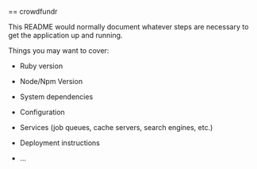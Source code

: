 == crowdfundr

This README would normally document whatever steps are necessary to get the
application up and running.

Things you may want to cover:

* Ruby version

* Node/Npm Version

* System dependencies

* Configuration

* Services (job queues, cache servers, search engines, etc.)

* Deployment instructions

* ...


